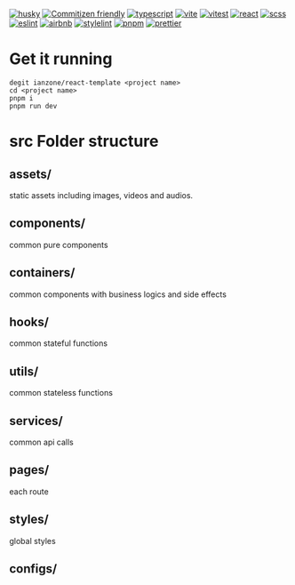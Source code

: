 [![husky](https://img.shields.io/badge/pre%20commit-f64d27?logo=pre-commit&labelColor=grey)](https://typicode.github.io/husky/)
[![Commitizen friendly](https://img.shields.io/badge/commitizen-friendly-brightgreen)](http://commitizen.github.io/cz-cli/)
[![typescript](https://badges.aleen42.com/src/typescript.svg)](https://www.typescriptlang.org/)
[![vite](https://badges.aleen42.com/src/vitejs.svg)](https://vitejs.dev/)
[![vitest](https://img.shields.io/badge/Vitest-729b1b?logo=Vitest&labelColor=grey)](https://vitest.dev/)
[![react](https://img.shields.io/badge/React-149eca?logo=React&labelColor=grey)](https://beta.reactjs.org/)
[![scss](https://img.shields.io/badge/Scss-CC6699?logo=sass&labelColor=grey)](https://sass-lang.com/guide)
[![eslint](https://img.shields.io/badge/Eslint-4930bd?logo=ESLint&labelColor=grey)](https://eslint.org/)
[![airbnb](https://img.shields.io/badge/Code%20Style-f86468?logo=airbnb&labelColor=grey)](https://github.com/airbnb/javascript/)
[![stylelint](https://img.shields.io/badge/Stylelint-blue?logo=Stylelint&labelColor=grey)](https://stylelint.io/)
[![pnpm](https://img.shields.io/badge/pnpm-orange?logo=pnpm&labelColor=grey)](https://pnpm.io/)
[![prettier](https://img.shields.io/badge/Prettier-56b3b4?logo=Prettier&labelColor=grey)](https://prettier.io/docs/en/options.html)

# Get it running

```
degit ianzone/react-template <project name>
cd <project name>
pnpm i
pnpm run dev
```

# src Folder structure

## assets/

static assets including images, videos and audios.

## components/

common pure components

## containers/

common components with business logics and side effects

## hooks/

common stateful functions

## utils/

common stateless functions

## services/

common api calls

## pages/

each route

## styles/

global styles

## configs/
